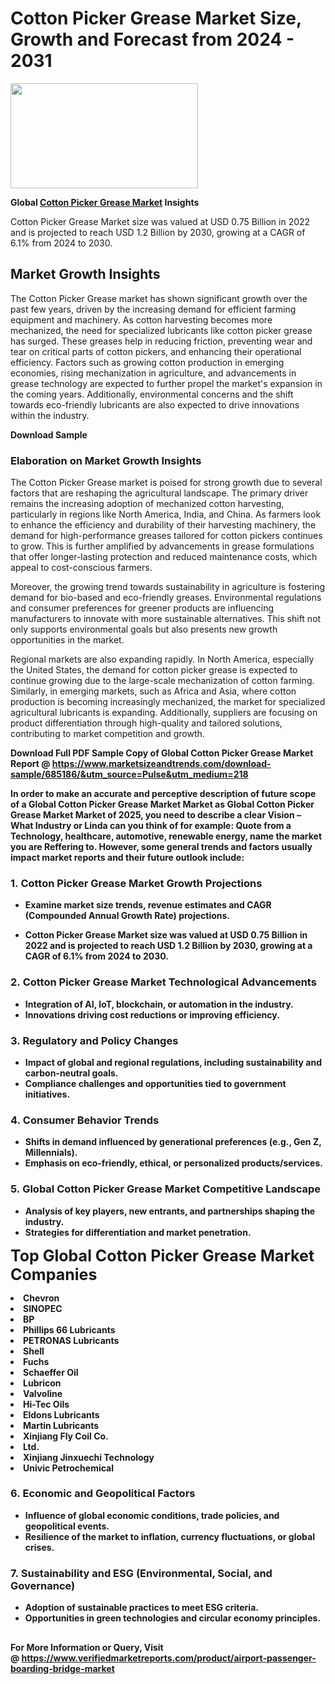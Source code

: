 <H1>Cotton Picker Grease Market Size, Growth and Forecast from 2024 - 2031</H1><img class="aligncenter size-medium wp-image-584254" src="https://thirdeyenews.in/wp-content/uploads/2024/09/Global-Market-Research-300x168.jpeg" alt="" width="300" height="168" /><p><strong>Global&nbsp;<a href="https://www.marketsizeandtrends.com/download-sample/685186/&amp;utm_source=Pulse&amp;utm_medium=218">Cotton Picker Grease Market</a> Insights</strong></p><p>Cotton Picker Grease Market size was valued at USD 0.75 Billion in 2022 and is projected to reach USD 1.2 Billion by 2030, growing at a CAGR of 6.1% from 2024 to 2030.</p><p><h2>Market Growth Insights</h2> <p>The Cotton Picker Grease market has shown significant growth over the past few years, driven by the increasing demand for efficient farming equipment and machinery. As cotton harvesting becomes more mechanized, the need for specialized lubricants like cotton picker grease has surged. These greases help in reducing friction, preventing wear and tear on critical parts of cotton pickers, and enhancing their operational efficiency. Factors such as growing cotton production in emerging economies, rising mechanization in agriculture, and advancements in grease technology are expected to further propel the market's expansion in the coming years. Additionally, environmental concerns and the shift towards eco-friendly lubricants are also expected to drive innovations within the industry.</p> <p><strong>Download Sample</strong></p> <h3>Elaboration on Market Growth Insights</h3> <p>The Cotton Picker Grease market is poised for strong growth due to several factors that are reshaping the agricultural landscape. The primary driver remains the increasing adoption of mechanized cotton harvesting, particularly in regions like North America, India, and China. As farmers look to enhance the efficiency and durability of their harvesting machinery, the demand for high-performance greases tailored for cotton pickers continues to grow. This is further amplified by advancements in grease formulations that offer longer-lasting protection and reduced maintenance costs, which appeal to cost-conscious farmers.</p> <p>Moreover, the growing trend towards sustainability in agriculture is fostering demand for bio-based and eco-friendly greases. Environmental regulations and consumer preferences for greener products are influencing manufacturers to innovate with more sustainable alternatives. This shift not only supports environmental goals but also presents new growth opportunities in the market.</p> <p>Regional markets are also expanding rapidly. In North America, especially the United States, the demand for cotton picker grease is expected to continue growing due to the large-scale mechanization of cotton farming. Similarly, in emerging markets, such as Africa and Asia, where cotton production is becoming increasingly mechanized, the market for specialized agricultural lubricants is expanding. Additionally, suppliers are focusing on product differentiation through high-quality and tailored solutions, contributing to market competition and growth.</p> <p><strong></p><p><span class=""><strong>Download Full PDF Sample Copy of Global Cotton Picker Grease Market Report</strong> @ <a href="https://www.marketsizeandtrends.com/download-sample/685186/&amp;utm_source=Pulse&amp;utm_medium=218" target="_blank">https://www.marketsizeandtrends.com/download-sample/685186/&amp;utm_source=Pulse&amp;utm_medium=218</a></span></p><p>In order to make an accurate and perceptive description of future scope of a Global&nbsp;Cotton Picker Grease Market Market as Global&nbsp;Cotton Picker Grease Market Market of 2025, you need to describe a clear Vision &ndash; What Industry or Linda can you think of for example: Quote from a Technology, healthcare, automotive, renewable energy, name the market you are Reffering to. However, some general trends and factors usually impact market reports and their future outlook include:</p><h3>1.&nbsp;<strong>Cotton Picker Grease Market Growth Projections</strong></h3><ul><li>Examine market size trends, revenue estimates and CAGR (Compounded Annual Growth Rate) projections.</li><li><p>Cotton Picker Grease Market size was valued at USD 0.75 Billion in 2022 and is projected to reach USD 1.2 Billion by 2030, growing at a CAGR of 6.1% from 2024 to 2030.</p></li></ul><h3>2.&nbsp;<strong>Cotton Picker Grease Market Technological Advancements</strong></h3><ul><li>Integration of AI, IoT, blockchain, or automation in the industry.</li><li>Innovations driving cost reductions or improving efficiency.</li></ul><h3>3.&nbsp;<strong>Regulatory and Policy Changes</strong></h3><ul><li>Impact of global and regional regulations, including sustainability and carbon-neutral goals.</li><li>Compliance challenges and opportunities tied to government initiatives.</li></ul><h3>4.&nbsp;<strong>Consumer Behavior Trends</strong></h3><ul><li>Shifts in demand influenced by generational preferences (e.g., Gen Z, Millennials).</li><li>Emphasis on eco-friendly, ethical, or personalized products/services.</li></ul><h3>5.&nbsp;<strong>Global Cotton Picker Grease Market Competitive Landscape</strong></h3><ul><li>Analysis of key players, new entrants, and partnerships shaping the industry.</li><li>Strategies for differentiation and market penetration.</li></ul><p data-pm-slice="1 1 []"><span style="color: inherit; font-family: inherit; font-size: 25px;">Top Global Cotton Picker Grease Market Companies</span></p><div class="" data-test-id=""><p><li>Chevron</li><li> SINOPEC</li><li> BP</li><li> Phillips 66 Lubricants</li><li> PETRONAS Lubricants</li><li> Shell</li><li> Fuchs</li><li> Schaeffer Oil</li><li> Lubricon</li><li> Valvoline</li><li> Hi-Tec Oils</li><li> Eldons Lubricants</li><li> Martin Lubricants</li><li> Xinjiang Fly Coil Co.</li><li> Ltd.</li><li> Xinjiang Jinxuechi Technology</li><li> Univic Petrochemical</li></p></div><h3>6.&nbsp;<strong>Economic and Geopolitical Factors</strong></h3><ul><li>Influence of global economic conditions, trade policies, and geopolitical events.</li><li>Resilience of the market to inflation, currency fluctuations, or global crises.</li></ul><h3>7.&nbsp;<strong>Sustainability and ESG (Environmental, Social, and Governance)</strong></h3><ul><li>Adoption of sustainable practices to meet ESG criteria.</li><li>Opportunities in green technologies and circular economy principles.</li></ul><h2><strong style="font-size: 14px;">For More Information or Query, Visit @&nbsp;</strong><a style="background-color: #ffffff; font-size: 14px;" href="https://www.marketsizeandtrends.com/report/cotton-picker-grease-market/" target="_blank">https://www.verifiedmarketreports.com/product/airport-passenger-boarding-bridge-market</a></h2>
